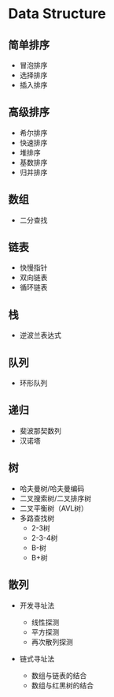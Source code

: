 # Data Structure

## 简单排序

- 冒泡排序
- 选择排序
- 插入排序

## 高级排序

- 希尔排序
- 快速排序
- 堆排序
- 基数排序
- 归并排序

## 数组

- 二分查找

## 链表

- 快慢指针
- 双向链表
- 循环链表

## 栈

- 逆波兰表达式

## 队列

- 环形队列

## 递归

- 斐波那契数列
- 汉诺塔

## 树

- 哈夫曼树/哈夫曼编码
- 二叉搜索树/二叉排序树
- 二叉平衡树（AVL树）
- 多路查找树
  - 2-3树
  - 2-3-4树
  - B-树
  - B+树

## 散列

- 开发寻址法
  - 线性探测
  - 平方探测
  - 再次散列探测

- 链式寻址法
  - 数组与链表的结合
  - 数组与红黑树的结合

